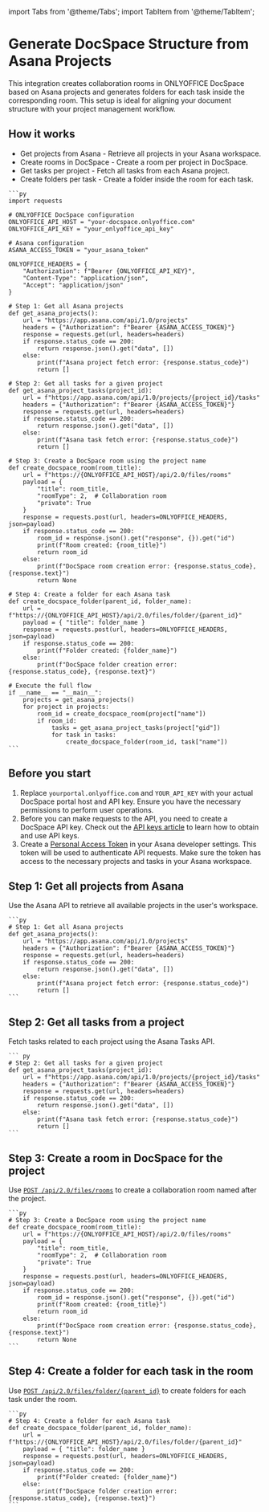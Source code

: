 import Tabs from '@theme/Tabs';
import TabItem from '@theme/TabItem';

# Generate DocSpace Structure from Asana Projects
This integration creates collaboration rooms in ONLYOFFICE DocSpace based on Asana projects and generates folders for each task inside the corresponding room. This setup is ideal for aligning your document structure with your project management workflow.

## How it works
- Get projects from Asana - Retrieve all projects in your Asana workspace.
- Create rooms in DocSpace - Create a room per project in DocSpace.
- Get tasks per project - Fetch all tasks from each Asana project.
- Create folders per task - Create a folder inside the room for each task.

<Tabs>
  <TabItem value="py" label="Python">

    ```py
    import requests

    # ONLYOFFICE DocSpace configuration
    ONLYOFFICE_API_HOST = "your-docspace.onlyoffice.com"
    ONLYOFFICE_API_KEY = "your_onlyoffice_api_key"

    # Asana configuration
    ASANA_ACCESS_TOKEN = "your_asana_token"

    ONLYOFFICE_HEADERS = {
        "Authorization": f"Bearer {ONLYOFFICE_API_KEY}",
        "Content-Type": "application/json",
        "Accept": "application/json"
    }

    # Step 1: Get all Asana projects
    def get_asana_projects():
        url = "https://app.asana.com/api/1.0/projects"
        headers = {"Authorization": f"Bearer {ASANA_ACCESS_TOKEN}"}
        response = requests.get(url, headers=headers)
        if response.status_code == 200:
            return response.json().get("data", [])
        else:
            print(f"Asana project fetch error: {response.status_code}")
            return []

    # Step 2: Get all tasks for a given project
    def get_asana_project_tasks(project_id):
        url = f"https://app.asana.com/api/1.0/projects/{project_id}/tasks"
        headers = {"Authorization": f"Bearer {ASANA_ACCESS_TOKEN}"}
        response = requests.get(url, headers=headers)
        if response.status_code == 200:
            return response.json().get("data", [])
        else:
            print(f"Asana task fetch error: {response.status_code}")
            return []

    # Step 3: Create a DocSpace room using the project name
    def create_docspace_room(room_title):
        url = f"https://{ONLYOFFICE_API_HOST}/api/2.0/files/rooms"
        payload = {
            "title": room_title,
            "roomType": 2,  # Collaboration room
            "private": True
        }
        response = requests.post(url, headers=ONLYOFFICE_HEADERS, json=payload)
        if response.status_code == 200:
            room_id = response.json().get("response", {}).get("id")
            print(f"Room created: {room_title}")
            return room_id
        else:
            print(f"DocSpace room creation error: {response.status_code}, {response.text}")
            return None

    # Step 4: Create a folder for each Asana task
    def create_docspace_folder(parent_id, folder_name):
        url = f"https://{ONLYOFFICE_API_HOST}/api/2.0/files/folder/{parent_id}"
        payload = { "title": folder_name }
        response = requests.post(url, headers=ONLYOFFICE_HEADERS, json=payload)
        if response.status_code == 200:
            print(f"Folder created: {folder_name}")
        else:
            print(f"DocSpace folder creation error: {response.status_code}, {response.text}")

    # Execute the full flow
    if __name__ == "__main__":
        projects = get_asana_projects()
        for project in projects:
            room_id = create_docspace_room(project["name"])
            if room_id:
                tasks = get_asana_project_tasks(project["gid"])
                for task in tasks:
                    create_docspace_folder(room_id, task["name"])
    ```

  </TabItem>
</Tabs>

## Before you start
1. Replace `yourportal.onlyoffice.com` and `YOUR_API_KEY` with your actual DocSpace portal host and API key. Ensure you have the necessary permissions to perform user operations.
2. Before you can make requests to the API, you need to create a DocSpace API key. Check out the [API keys article](../../../get-started/authentication/api-keys/) to learn how to obtain and use API keys.
3. Create a [Personal Access Token](https://developers.asana.com/docs/personal-access-token) in your Asana developer settings. This token will be used to authenticate API requests. Make sure the token has access to the necessary projects and tasks in your Asana workspace.

## Step 1: Get all projects from Asana
Use the Asana API to retrieve all available projects in the user's workspace.

<Tabs>
  <TabItem value="py" label="Python">

    ```py
    # Step 1: Get all Asana projects
    def get_asana_projects():
        url = "https://app.asana.com/api/1.0/projects"
        headers = {"Authorization": f"Bearer {ASANA_ACCESS_TOKEN}"}
        response = requests.get(url, headers=headers)
        if response.status_code == 200:
            return response.json().get("data", [])
        else:
            print(f"Asana project fetch error: {response.status_code}")
            return []
    ```

  </TabItem>
</Tabs>

## Step 2: Get all tasks from a project
Fetch tasks related to each project using the Asana Tasks API.

<Tabs>
  <TabItem value="py" label="Python">

    ``` py
    # Step 2: Get all tasks for a given project
    def get_asana_project_tasks(project_id):
        url = f"https://app.asana.com/api/1.0/projects/{project_id}/tasks"
        headers = {"Authorization": f"Bearer {ASANA_ACCESS_TOKEN}"}
        response = requests.get(url, headers=headers)
        if response.status_code == 200:
            return response.json().get("data", [])
        else:
            print(f"Asana task fetch error: {response.status_code}")
            return []
    ```

  </TabItem>
</Tabs>

## Step 3: Create a room in DocSpace for the project
Use [`POST /api/2.0/files/rooms`](../../../usage-api/create-room) to create a collaboration room named after the project.

<Tabs>
  <TabItem value="py" label="Python">

    ```py
    # Step 3: Create a DocSpace room using the project name
    def create_docspace_room(room_title):
        url = f"https://{ONLYOFFICE_API_HOST}/api/2.0/files/rooms"
        payload = {
            "title": room_title,
            "roomType": 2,  # Collaboration room
            "private": True
        }
        response = requests.post(url, headers=ONLYOFFICE_HEADERS, json=payload)
        if response.status_code == 200:
            room_id = response.json().get("response", {}).get("id")
            print(f"Room created: {room_title}")
            return room_id
        else:
            print(f"DocSpace room creation error: {response.status_code}, {response.text}")
            return None
    ```

  </TabItem>
</Tabs>

## Step 4: Create a folder for each task in the room
Use [`POST /api/2.0/files/folder/{parent_id}`](../../../usage-api/create-folder) to create folders for each task under the room.

<Tabs>
  <TabItem value="py" label="Python">

    ```py
    # Step 4: Create a folder for each Asana task
    def create_docspace_folder(parent_id, folder_name):
        url = f"https://{ONLYOFFICE_API_HOST}/api/2.0/files/folder/{parent_id}"
        payload = { "title": folder_name }
        response = requests.post(url, headers=ONLYOFFICE_HEADERS, json=payload)
        if response.status_code == 200:
            print(f"Folder created: {folder_name}")
        else:
            print(f"DocSpace folder creation error: {response.status_code}, {response.text}")
    ```

  </TabItem>
</Tabs>